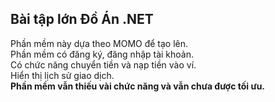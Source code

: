 ## Bài tập lớn Đồ Án .NET
Phần mềm này dựa theo MOMO để tạo lên.\
Phần mềm có đăng ký, đăng nhập tài khoản.\
Có chức năng chuyển tiền và nạp tiền vào ví.\
Hiển thị lịch sử giao dịch.\
__Phần mềm vẫn thiếu vài chức năng và vẫn chưa được tối ưu.__
